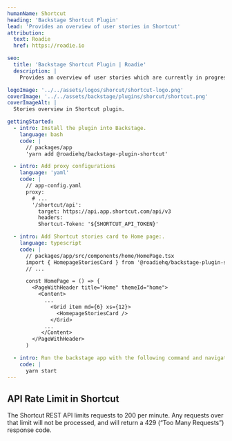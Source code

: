 ```yaml
---
humanName: Shortcut
heading: 'Backstage Shortcut Plugin'
lead: 'Provides an overview of user stories in Shortcut'
attribution:
  text: Roadie
  href: https://roadie.io

seo:
  title: 'Backstage Shortcut Plugin | Roadie'
  description: |
    Provides an overview of user stories which are currently in progress.

logoImage: '../../assets/logos/shorcut/shortcut-logo.png'
coverImage: '../../assets/backstage/plugins/shorcut/shortcut.png'
coverImageAlt: |
  Stories overview in Shortcut plugin.

gettingStarted:
  - intro: Install the plugin into Backstage.
    language: bash
    code: |
      // packages/app
      'yarn add @roadiehq/backstage-plugin-shortcut'

  - intro: Add proxy configurations
    language: 'yaml'
    code: |
      // app-config.yaml
      proxy:
        # ...
        '/shortcut/api':
          target: https://api.app.shortcut.com/api/v3
          headers:
          Shortcut-Token: '${SHORTCUT_API_TOKEN}'

  - intro: Add Shortcut stories card to Home page:.
    language: typescript
    code: |
      // packages/app/src/components/home/HomePage.tsx
      import { HomepageStoriesCard } from '@roadiehq/backstage-plugin-shortcut'
      // ...

      const HomePage = () => {
        <PageWithHeader title="Home" themeId="home">
          <Content>
            ...
              <Grid item md={6} xs={12}>
                <HomepageStoriesCard />
              </Grid>
            ...
           </Content>
        </PageWithHeader>
      )

  - intro: Run the backstage app with the following command and navigate to the user entity.
    code: |
      yarn start
---
```


## API Rate Limit in Shortcut

The Shortcut REST API limits requests to 200 per minute. Any requests over that limit will not be processed, and will return a 429 (“Too Many Requests”) response code.
